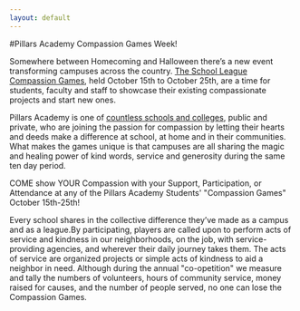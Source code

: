 ```yaml
---
layout: default
---
```

#Pillars Academy Compassion Games Week!

Somewhere between Homecoming and Halloween there’s a new event transforming campuses across the country. [The School League Compassion Games](https://charterforcompassion.org/node/7904), held October 15th to October 25th, are a time for students, faculty and staff to showcase their existing compassionate projects and start new ones.

Pillars Academy is one of [countless schools and colleges](http://compassiongames.org/compassion-games-2/), public and private, who are joining the passion for compassion by letting their hearts and deeds make a difference at school, at home and in their communities. What makes the games unique is that campuses are all sharing the magic and healing power of kind words, service and generosity during the same ten day period.

COME show YOUR Compassion with your Support, Participation, or Attendance at any of the Pillars Academy Students'
"Compassion Games" October 15th-25th!

Every school shares in the collective difference they’ve made as a campus and as a league.By participating, players are called upon to perform acts of service and kindness in our neighborhoods, on the job, with service-providing agencies, and wherever their daily journey takes them. The acts of service are organized projects or simple acts of kindness to aid a neighbor in need. Although during the annual "co-opetition" we measure and tally the numbers of volunteers, hours of community service, money raised for causes, and the number of people served, no one can lose the Compassion Games.
